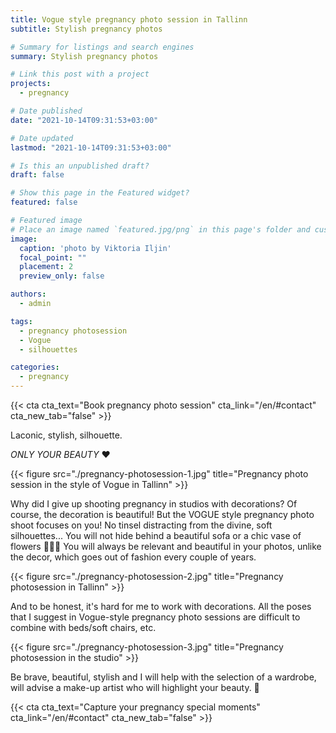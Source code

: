```yaml
---
title: Vogue style pregnancy photo session in Tallinn
subtitle: Stylish pregnancy photos 

# Summary for listings and search engines
summary: Stylish pregnancy photos 

# Link this post with a project
projects: 
  - pregnancy

# Date published
date: "2021-10-14T09:31:53+03:00"

# Date updated
lastmod: "2021-10-14T09:31:53+03:00"

# Is this an unpublished draft?
draft: false

# Show this page in the Featured widget?
featured: false

# Featured image
# Place an image named `featured.jpg/png` in this page's folder and customize its options here.
image:
  caption: 'photo by Viktoria Iljin'
  focal_point: ""
  placement: 2
  preview_only: false

authors:
  - admin

tags:
  - pregnancy photosession
  - Vogue
  - silhouettes

categories:
  - pregnancy
---
```

{{< cta cta_text="Book pregnancy photo session" cta_link="/en/#contact" cta_new_tab="false" >}}

Laconic, stylish, silhouette.

_ONLY YOUR BEAUTY_ ❤️

{{< figure src="./pregnancy-photosession-1.jpg" title="Pregnancy photo session in the style of Vogue in Tallinn" >}}

Why did I give up shooting pregnancy in studios with decorations?
Of course, the decoration is beautiful! But the VOGUE style pregnancy photo shoot focuses on you! No tinsel distracting from the divine, soft silhouettes... You will not hide behind a beautiful sofa or a chic vase of flowers 🤷🏼‍♀️ You will always be relevant and beautiful in your photos, unlike the decor, which goes out of fashion every couple of years.

{{< figure src="./pregnancy-photosession-2.jpg" title="Pregnancy photosession in Tallinn" >}}

And to be honest, it's hard for me to work with decorations. All the poses that I suggest in Vogue-style pregnancy photo sessions are difficult to combine with beds/soft chairs, etc.

{{< figure src="./pregnancy-photosession-3.jpg" title="Pregnancy photosession in the studio" >}}

Be brave, beautiful, stylish and I will help with the selection of a wardrobe, will advise a make-up artist who will highlight your beauty. 🥰

{{< cta cta_text="Capture your pregnancy special moments" cta_link="/en/#contact" cta_new_tab="false" >}}